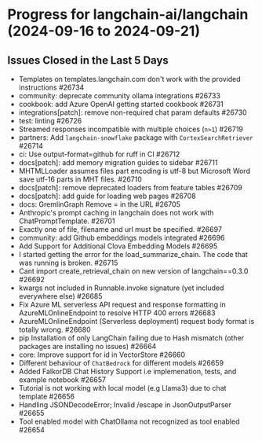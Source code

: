 # Progress for langchain-ai/langchain (2024-09-16 to 2024-09-21)


## Issues Closed in the Last 5 Days
- Templates on templates.langchain.com don't work with the provided instructions #26734
- community: deprecate community ollama integrations #26733
- cookbook: add Azure OpenAI getting started cookbook #26731
- integrations[patch]: remove non-required chat param defaults #26730
- test: linting #26726
- Streamed responses incompatible with multiple choices (`n>1`) #26719
- partners: Add `langchain-snowflake` package with `CortexSearchRetriever` #26714
- ci: Use output-format=github for ruff in CI #26712
- docs[patch]: add memory migration guides to sidebar #26711
- MHTMLLoader assumes files part encoding is utf-8 but Microsoft Word save  utf-16 parts in MHT files. #26710
- docs[patch]: remove deprecated loaders from feature tables #26709
- docs[patch]: add guide for loading web pages #26708
- docs: GremlinGraph Remove = in the URL #26705
- Anthropic's prompt caching in langchain does not work with ChatPromptTemplate. #26701
- Exactly one of file, filename and url must be specified. #26697
- community: add Github embeddings models integrated #26696
- Add Support for Additional Clova Embedding Models #26695
- I started getting the error for the load_summarize_chain. The code that was running is broken.  #26715
- Cant import create_retrieval_chain on new version of langchain==0.3.0 #26692
- kwargs not included in Runnable.invoke signature (yet included everywhere else) #26685
- Fix Azure ML serverless API request and response formatting in AzureMLOnlineEndpoint to resolve HTTP 400 errors #26683
- AzureMLOnlineEndpoint (Serverless deployment) request body format is totally wrong. #26680
- pip Installation of only LangChain failing due to Hash mismatch (other packages are installing no issues)  #26664
- core: Improve support for id in VectorStore #26660
- Different behaviour of `ChatBedrock` for different models #26659
- Added FalkorDB Chat History Support i.e implemenation, tests, and example notebook #26657
- Tutorial is not working with local model (e.g Llama3) due to chat template  #26656
- Handling JSONDecodeError; Invalid /escape in JsonOutputParser #26655
- Tool enabled model with ChatOllama not recognized as tool enabled #26654
